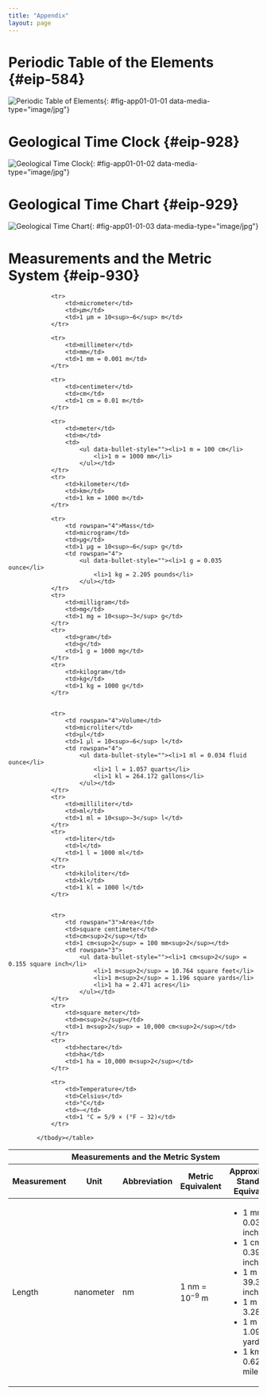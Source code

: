 ```yaml
---
title: "Appendix"
layout: page
---
```



# Periodic Table of the Elements   {#eip-584}

 ![Periodic Table of Elements](../resources/Figure_00_02_01.jpg){: #fig-app01-01-01 data-media-type="image/jpg"}

# Geological Time Clock   {#eip-928}

 ![Geological Time Clock](../resources/Figure_00_02_02.jpg){: #fig-app01-01-02 data-media-type="image/jpg"}

# Geological Time Chart   {#eip-929}

 ![Geological Time Chart](../resources/Figure_00_02_03.jpg "(credit: Richard S. Murphy, Jr.)"){: #fig-app01-01-03 data-media-type="image/jpg"}

# Measurements and the Metric System   {#eip-930}

<table id="tab-app01_01_01" summary="Measurements and the Metric System"><thead>
<tr><th colspan="5">Measurements and the Metric System</th></tr>
                <tr>
                    <th>Measurement</th>
                    <th>Unit</th>
                    <th>Abbreviation</th>
                    <th>Metric Equivalent</th>
                    <th>Approximate Standard Equivalent</th>
                </tr>
            </thead><tbody>
                <tr>
                    <td rowspan="6">Length</td>
                    <td>nanometer</td>
                    <td>nm</td>
                    <td>1 nm = 10<sup>−9</sup> m</td>
                    <td rowspan="6">
                        <ul data-bullet-style=""><li>1 mm = 0.039 inch</li>
                            <li>1 cm = 0.394 inch</li>
                            <li>1 m = 39.37 inches</li>
                            <li>1 m = 3.28 feet</li>
                            <li>1 m = 1.093 yards</li>
                            <li>1 km = 0.621 miles</li>
                        </ul></td>
                </tr>        
                
                <tr>
                    <td>micrometer</td>
                    <td>µm</td>
                    <td>1 µm = 10<sup>−6</sup> m</td>
                </tr>
                
                <tr>
                    <td>millimeter</td>
                    <td>mm</td>
                    <td>1 mm = 0.001 m</td>
                </tr>
                
                <tr>
                    <td>centimeter</td>
                    <td>cm</td>
                    <td>1 cm = 0.01 m</td>
                </tr>
                
                <tr>
                    <td>meter</td>
                    <td>m</td>
                    <td>
                        <ul data-bullet-style=""><li>1 m = 100 cm</li>
                            <li>1 m = 1000 mm</li>
                        </ul></td>
                </tr>
                <tr>
                    <td>kilometer</td>
                    <td>km</td>
                    <td>1 km = 1000 m</td>
                </tr>
              
                <tr>
                    <td rowspan="4">Mass</td>
                    <td>microgram</td>
                    <td>µg</td>
                    <td>1 µg = 10<sup>−6</sup> g</td>
                    <td rowspan="4">
                        <ul data-bullet-style=""><li>1 g = 0.035 ounce</li>
                            <li>1 kg = 2.205 pounds</li>
                        </ul></td>
                </tr>
                <tr>
                    <td>milligram</td>
                    <td>mg</td>
                    <td>1 mg = 10<sup>−3</sup> g</td>
                </tr>
                <tr>
                    <td>gram</td>
                    <td>g</td>
                    <td>1 g = 1000 mg</td>
                </tr>
                <tr>
                    <td>kilogram</td>
                    <td>kg</td>
                    <td>1 kg = 1000 g</td>
                </tr>                
                

                <tr>
                    <td rowspan="4">Volume</td>
                    <td>microliter</td>
                    <td>µl</td>
                    <td>1 µl = 10<sup>−6</sup> l</td>
                    <td rowspan="4">
                        <ul data-bullet-style=""><li>1 ml = 0.034 fluid ounce</li>
                            <li>1 l = 1.057 quarts</li>
                            <li>1 kl = 264.172 gallons</li>
                        </ul></td>
                </tr>
                <tr>
                    <td>milliliter</td>
                    <td>ml</td>
                    <td>1 ml = 10<sup>−3</sup> l</td>
                </tr>
                <tr>
                    <td>liter</td>
                    <td>l</td>
                    <td>1 l = 1000 ml</td>
                </tr>
                <tr>
                    <td>kiloliter</td>
                    <td>kl</td>
                    <td>1 kl = 1000 l</td>
                </tr>
                
                
                <tr>
                    <td rowspan="3">Area</td>
                    <td>square centimeter</td>
                    <td>cm<sup>2</sup></td>
                    <td>1 cm<sup>2</sup> = 100 mm<sup>2</sup></td>
                    <td rowspan="3">
                        <ul data-bullet-style=""><li>1 cm<sup>2</sup> = 0.155 square inch</li>                            
                            <li>1 m<sup>2</sup> = 10.764 square feet</li>
                            <li>1 m<sup>2</sup> = 1.196 square yards</li>
                            <li>1 ha = 2.471 acres</li>
                        </ul></td>
                </tr>
                <tr>
                    <td>square meter</td>
                    <td>m<sup>2</sup></td>
                    <td>1 m<sup>2</sup> = 10,000 cm<sup>2</sup></td>
                </tr>
                <tr>
                    <td>hectare</td>
                    <td>ha</td>
                    <td>1 ha = 10,000 m<sup>2</sup></td>
                </tr>                

                <tr>
                    <td>Temperature</td>
                    <td>Celsius</td>
                    <td>°C</td>
                    <td>—</td>
                    <td>1 °C = 5/9 × (°F − 32)</td>
                </tr>
                
            </tbody></table>

